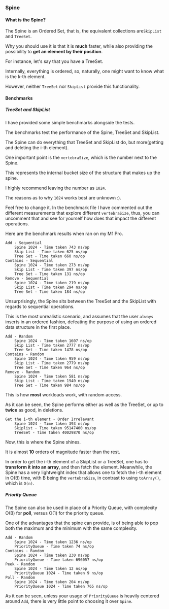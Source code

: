 ### Spine

#### What is the Spine?

The Spine is an Ordered Set, that is, the equivalent collections are`SkipList` and `TreeSet`.

Why you should use it is that it is **much** faster, while also providing the possibility to **get an element by their position**.

For instance, let's say that you have a TreeSet.

Internally, everything is ordered, so, naturally, one might want to know what is the k-th element.

However, neither `TreeSet` nor `SkipList` provide this functionality.

#### Benchmarks

##### TreeSet and SkipList

I have provided some simple benchmarks alongside the tests.

The benchmarks test the performance of the Spine, TreeSet and SkipList.

The Spine can do everything that TreeSet and SkipList do, but more(getting and deleting the i-th element).

One important point is the `vertebraSize`, which is the number next to the Spine.

This represents the internal bucket size of the structure that makes up the spine.

I highly recommend leaving the number as `1024`.

The reasons as to why `1024` works best are unknown :).

Feel free to change it. In the benchmark file I have commented out the different measurements that explore different 
`vertebraSize`, thus, you can uncomment that and see for yourself how does that impact the different operations.

Here are the benchmark results when ran on my M1 Pro.

```
Add - Sequential
	Spine 1024 - Time taken 743 ns/op 
	Skip List - Time taken 625 ns/op 
	Tree Set - Time taken 660 ns/op 
Contains - Sequential
	Spine 1024 - Time taken 273 ns/op 
	Skip List - Time taken 397 ns/op 
	Tree Set - Time taken 131 ns/op 
Remove - Sequential
	Spine 1024 - Time taken 219 ns/op 
	Skip List - Time taken 294 ns/op 
	Tree Set - Time taken 184 ns/op
```

Unsurprisingly, the Spine sits between the TreeSet and the SkipList with regards to sequential operations.

This is the most unrealistic scenario, and assumes that the user `always` inserts in an ordered fashion, defeating the purpose
of using an ordered data structure in the first place.

```
Add - Random
	Spine 1024 - Time taken 1607 ns/op 
	Skip List - Time taken 2777 ns/op 
	Tree Set - Time taken 1478 ns/op 
Contains - Random
	Spine 1024 - Time taken 959 ns/op 
	Skip List - Time taken 2779 ns/op 
	Tree Set - Time taken 964 ns/op 
Remove - Random
	Spine 1024 - Time taken 581 ns/op 
	Skip List - Time taken 1940 ns/op 
	Tree Set - Time taken 984 ns/op 
```

This is how **most** workloads work, with random access.

As it can be seen, the Spine performs either as well as the TreeSet, or up to **twice** as good, in deletions.

```
Get the i-th element - Order Irrelevant
	Spine 1024 - Time taken 393 ns/op 
	Skiplist - Time taken 95147400 ns/op 
	TreeSet - Time taken 40029870 ns/op
```

Now, this is where the Spine shines.

It is almost **10** orders of magnitude faster than the rest.

In order to get the i-th element of a SkipList or a TreeSet, one has to **transform it into an array**, and then fetch the element.
Meanwhile, the Spine has a very lightweight index that allows one to fetch the i-th element in O(B) time, with B being the `vertebraSize`, in contrast to 
using `toArray()`, which is `O(n)`.

##### Priority Queue

The Spine can also be used in place of a Priority Queue, with complexity O(B) for **poll**, versus O(1) for the priority queue.

One of the advantages that the spine can provide, is of being able to pop both the maximum and the minimum with the same complexity.

```
Add - Random
	Spine 1024 - Time taken 1236 ns/op 
	PriorityQueue - Time taken 74 ns/op 
Contains - Random
	Spine 1024 - Time taken 230 ns/op 
	PriorityQueue - Time taken 696057 ns/op 
Peek - Random
	Spine 1024 - Time taken 12 ns/op 
	PriorityQueue 1024 - Time taken 9 ns/op 
Poll - Random
	Spine 1024 - Time taken 204 ns/op 
	PriorityQueue 1024 - Time taken 765 ns/op 
```

As it can be seen, unless your usage of `PriorityQueue` is heavily centered around `Add`, there is very little point to choosing it over `Spine`.